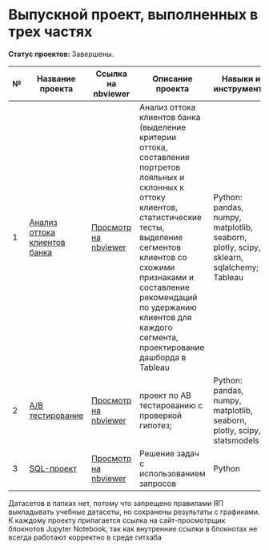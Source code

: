 # Выпускной проект, выполненных в трех частях
**Статус проектов:** Завершены.

| № | Название проекта | Ссылка на nbviewer| Описание проекта | Навыки и инструменты |
| - | ---------------- | ---------------- | ---------------- | -------------------- |
| 1 | [Анализ оттока клиентов банка](https://github.com/franktoblack/ya_practicum_projects/blob/6a088447f145d4bdb45b858c4364cf4efa7488ff/final_project/banks_churn.ipynb) |[Просмотр на nbviewer](https://nbviewer.org/github/franktoblack/ya_practicum_projects/blob/6a088447f145d4bdb45b858c4364cf4efa7488ff/final_project/banks_churn.ipynb)| Анализ оттока клиентов банка (выделение критерии оттока, составление портретов лояльных и склонных к оттоку клиентов, статистические тесты, выделение сегментов клиентов со схожими признаками и составление рекомендаций по удержанию клиентов для каждого сегмента, проектирование дашборда в Tableau | Python: pandas, numpy, matplotlib, seaborn, plotly, scipy, sklearn, sqlalchemy; Tableau |
| 2 | [A/B тестирование](https://github.com/kolmakovwork/yandex_practikum/tree/main/2_22_strimchik_store) |[Просмотр на nbviewer]()| проект по AB тестированию с проверкой гипотез; | Python: pandas, numpy, matplotlib, seaborn, plotly, scipy, statsmodels |
| 3 | [SQL-проект](https://github.com/kolmakovwork/yandex_practikum/tree/main/3_18_ml_fitness) |[Просмотр на nbviewer](https://nbviewer.org/github/franktoblack/ya_practicum_projects/blob/fea754b43233c8adfa3b3f1f7ea425a845a55e5e/final_project/sql_final.ipynb)| Решение задач с использованием запросов | Python |

Датасетов в папках нет, потому что запрещено правилами ЯП выкладывать учебные датасеты, но сохранены результаты с графиками.
К каждому проекту прилагается ссылка на сайт-просмотрщик блокнотов Jupyter Notebook, так как внутренние ссылки в блокнотах не всегда работают корректно в среде гитхаба

